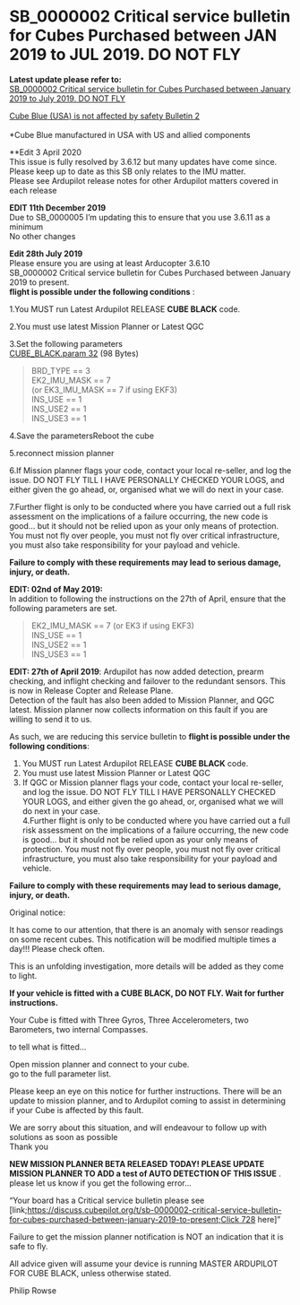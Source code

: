 # SB\_0000002 Critical service bulletin for Cubes Purchased between JAN 2019 to JUL 2019. DO NOT FLY

**Latest update please refer to:**  
[SB\_0000002 Critical service bulletin for Cubes Purchased between January 2019 to July 2019. DO NOT FLY](https://discuss.cubepilot.org/t/sb-0000002-critical-service-bulletin-for-cubes-purchased-between-january-2019-to-july-2019-do-not-fly/406)

[Cube Blue \(USA\) is not affected by safety Bulletin 2  
](https://discuss.cubepilot.org/t/cube-blue-is-not-affected-by-safety-bulletin-2/631)  
\*Cube Blue manufactured in USA with US and allied components

\*\*Edit 3 April 2020  
This issue is fully resolved by 3.6.12 but many updates have come since. Please keep up to date as this SB only relates to the IMU matter.  
Please see Ardupilot release notes for other Ardupilot matters covered in each release

**EDIT 11th December 2019**  
Due to SB\_0000005 I’m updating this to ensure that you use 3.6.11 as a minimum  
No other changes

**Edit 28th July 2019**  
Please ensure you are using at least Arducopter 3.6.10  
SB\_0000002 Critical service bulletin for Cubes Purchased between January 2019 to present.  
**flight is possible under the following conditions** :

1.You MUST run Latest Ardupilot RELEASE **CUBE BLACK** code.

2.You must use latest Mission Planner or Latest QGC

3.Set the following parameters  
[CUBE\_BLACK.param 32](https://discuss.cubepilot.org/uploads/default/original/1X/d4ace0149f9bfbabac84c30cdff2d53ec98879de.param) \(98 Bytes\)

> BRD\_TYPE == 3   
> EK2\_IMU\_MASK == 7   
> \(or EK3\_IMU\_MASK == 7 if using EKF3\)   
> INS\_USE == 1   
> INS\_USE2 == 1   
> INS\_USE3 == 1

4.Save the parametersReboot the cube

5.reconnect mission planner

6.If Mission planner flags your code, contact your local re-seller, and log the issue. DO NOT FLY TILL I HAVE PERSONALLY CHECKED YOUR LOGS, and either given the go ahead, or, organised what we will do next in your case.

7.Further flight is only to be conducted where you have carried out a full risk assessment on the implications of a failure occurring, the new code is good… but it should not be relied upon as your only means of protection. You must not fly over people, you must not fly over critical infrastructure, you must also take responsibility for your payload and vehicle.

**Failure to comply with these requirements may lead to serious damage, injury, or death.**

**EDIT: 02nd of May 2019:**  
In addition to following the instructions on the 27th of April, ensure that the following parameters are set.

> EK2\_IMU\_MASK == 7 \(or EK3 if using EKF3\)   
> INS\_USE == 1   
> INS\_USE2 == 1   
> INS\_USE3 == 1

**EDIT: 27th of April 2019**: Ardupilot has now added detection, prearm checking, and inflight checking and failover to the redundant sensors. This is now in Release Copter and Release Plane.  
Detection of the fault has also been added to Mission Planner, and QGC latest. Mission planner now collects information on this fault if you are willing to send it to us.

As such, we are reducing this service bulletin to **flight is possible under the following conditions**:  
1. You MUST run Latest Ardupilot RELEASE **CUBE BLACK** code.  
2. You must use latest Mission Planner or Latest QGC  
3. If QGC or Mission planner flags your code, contact your local re-seller, and log the issue. DO NOT FLY TILL I HAVE PERSONALLY CHECKED YOUR LOGS, and either given the go ahead, or, organised what we will do next in your case.  
4.Further flight is only to be conducted where you have carried out a full risk assessment on the implications of a failure occurring, the new code is good… but it should not be relied upon as your only means of protection. You must not fly over people, you must not fly over critical infrastructure, you must also take responsibility for your payload and vehicle.

**Failure to comply with these requirements may lead to serious damage, injury, or death.**

Original notice:

It has come to our attention, that there is an anomaly with sensor readings on some recent cubes. This notification will be modified multiple times a day!!! Please check often.

This is an unfolding investigation, more details will be added as they come to light.

**If your vehicle is fitted with a CUBE BLACK, DO NOT FLY. Wait for further instructions.**

Your Cube is fitted with Three Gyros, Three Accelerometers, two Barometers, two internal Compasses.

to tell what is fitted…

Open mission planner and connect to your cube.  
go to the full parameter list.

Please keep an eye on this notice for further instructions. There will be an update to mission planner, and to Ardupilot coming to assist in determining if your Cube is affected by this fault.

We are sorry about this situation, and will endeavour to follow up with solutions as soon as possible  
Thank you

**NEW MISSION PLANNER BETA RELEASED TODAY! PLEASE UPDATE MISSION PLANNER TO ADD a test of AUTO DETECTION OF THIS ISSUE** . please let us know if you get the following error…

“Your board has a Critical service bulletin please see \[link;[https://discuss.cubepilot.org/t/sb-0000002-critical-service-bulletin-for-cubes-purchased-between-january-2019-to-present;Click 728](https://discuss.cubepilot.org/t/sb-0000002-critical-service-bulletin-for-cubes-purchased-between-january-2019-to-present;Click) here\]”

Failure to get the mission planner notification is NOT an indication that it is safe to fly.

All advice given will assume your device is running MASTER ARDUPILOT FOR CUBE BLACK, unless otherwise stated.

Philip Rowse



